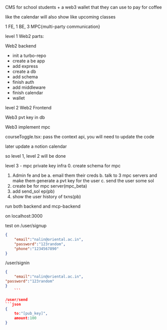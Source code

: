 CMS for school students + a web3 wallet that they can use to pay for coffee

like the calendar will also show like upcoming classes

1 FE, 1 BE, 3 MPC{multi-party communication}

level 1
Web2 parts:

Web2 backend
- init a turbo-repo
- create a be app
- add express
- create a db
- add schema
- finish auth
- add middleware
- finish calendar
- wallet

level 2
Web2 Frontend

Web3 pvt key in db

Web3 implement mpc


courseToggle.tsx: pass the context api, you will need to update the code

later update a notion calendar

so level 1, level 2 will be done

level 3 - mpc private key infra
0. create schema for mpc
1. Admin fe and be
    a. email them their creds
    b. talk to 3 mpc servers and make them generate a pvt key for the user
    c. send the user some sol
2. create be for mpc server(mpc_beta)
3. add send_sol ep(pb)
4. show the user history of txns(pb)


run both backend and mcp-backend

on localhost:3000

test on /user/signup

```json
{
    "email":"nalin@oriental.ac.in",
    "password":"123random",
    "phone":"1234567890"
}
```

/user/signin
```json
{
    "email":"nalin@oriental.ac.in",
"password":"123random"
}
    ```

/user/send
```json
{
    to:"[pub_key]",
    amount:100
}
```
